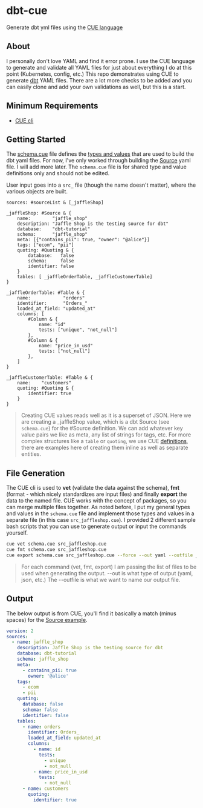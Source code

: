 # dbt-cue

Generate dbt yml files using the [CUE language](https://cuelang.org/)

## About

I personally don't love YAML and find it error prone. I use the CUE language to generate and validate all YAML files for just about everything I do at this point (Kubernetes, config, etc.) This repo demonstrates using CUE to generate [dbt](https://docs.getdbt.com/reference/source-properties) YAML files. There are a lot more checks to be added and you can easily clone and add your own validations as well, but this is a start.

## Minimum Requirements

- [CUE cli](https://github.com/cue-lang/cue#download-and-install)

## Getting Started

The [schema.cue](https://github.com/gilcrest/dbt-cue/blob/main/schema.cue) file defines the [types and values](https://cuetorials.com/overview/types-and-values/) that are used to build the dbt yaml files. For now, I've only worked through building the [Source](https://docs.getdbt.com/reference/source-properties) yaml file. I will add more later. The `schema.cue` file is for shared type and value definitions only and should not be edited.

User input goes into a `src_` file (though the name doesn't matter), where the various objects are built.

```cue
sources: #sourceList & [_jaffleShop]

_jaffleShop: #Source & {
    name:        "jaffle_shop"
    description: "Jaffle Shop is the testing source for dbt"
    database:    "dbt-tutorial"
    schema:      "jaffle_shop"
    meta: [{"contains_pii": true, "owner": "@alice"}]
    tags: ["ecom", "pii"]
    quoting: #Quoting & {
        database:   false
        schema:     false
        identifier: false
    }
    tables: [ _jaffleOrderTable, _jaffleCustomerTable]
}

_jaffleOrderTable: #Table & {
    name:            "orders"
    identifier:      "Orders_"
    loaded_at_field: "updated_at"
    columns: [
        #Column & {
            name: "id"
            tests: ["unique", "not_null"]
        },
        #Column & {
            name: "price_in_usd"
            tests: ["not_null"]
        },
    ]
}

_jaffleCustomerTable: #Table & {
    name:    "customers"
    quoting: #Quoting & {
        identifier: true
    }
}
```

> Creating CUE values reads well as it is a superset of JSON. Here we are creating a _jaffleShop value, which is a dbt Source (see `schema.cue`) for the #Source definition. We can add whatever key value pairs we like as meta, any list of strings for tags, etc. For more complex structures like a `table` or `quoting`, we use CUE [definitions](https://cuetorials.com/overview/types-and-values/#definitions), there are examples here of creating them inline as well as separate entities.

## File Generation

The CUE cli is used to **vet** (validate the data against the schema), **fmt** (format - which nicely standardizes are input files) and finally **export** the data to the named file. CUE works with the concept of packages, so you can merge multiple files together. As noted before, I put my general types and values in the `schema.cue` file and implement those types and values in a separate file (in this case `src_jaffleshop.cue`). I provided 2 different sample bash scripts that you can use to generate output or input the commands yourself.

```bash
cue vet schema.cue src_jaffleshop.cue
cue fmt schema.cue src_jaffleshop.cue
cue export schema.cue src_jaffleshop.cue --force --out yaml --outfile _jaffle_shop__sources.yml
```

> For each command (vet, fmt, export) I am passing the list of files to be used when generating the output. --out is what type of output (yaml, json, etc.) The --outfile is what we want to name our output file.

## Output

The below output is from CUE, you'll find it basically a match (minus spaces) for the [Source example](https://docs.getdbt.com/reference/source-properties#example).

```yml
version: 2
sources:
  - name: jaffle_shop
    description: Jaffle Shop is the testing source for dbt
    database: dbt-tutorial
    schema: jaffle_shop
    meta:
      - contains_pii: true
        owner: '@alice'
    tags:
      - ecom
      - pii
    quoting:
      database: false
      schema: false
      identifier: false
    tables:
      - name: orders
        identifier: Orders_
        loaded_at_field: updated_at
        columns:
          - name: id
            tests:
              - unique
              - not_null
          - name: price_in_usd
            tests:
              - not_null
      - name: customers
        quoting:
          identifier: true
```
